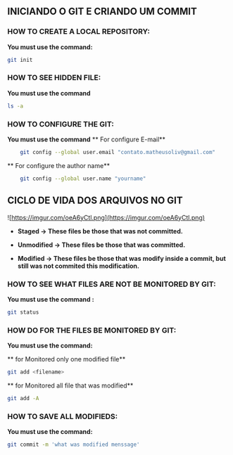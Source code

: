## **INICIANDO O GIT E CRIANDO UM COMMIT**

### HOW TO CREATE A LOCAL REPOSITORY:

**You must use the command:**

```bash
git init
```

### HOW TO SEE HIDDEN FILE:

**You must use the command**

```bash
ls -a
```

### HOW TO CONFIGURE THE GIT:

**You must use the command**
** For configure E-mail**
```bash
	git config --global user.email "contato.matheusoliv@gmail.com"
```
** For configure the author name**
```bash
	git config --global user.name "yourname"
```

## **CICLO DE VIDA DOS ARQUIVOS NO GIT**

![https://imgur.com/oeA6yCtl.png](https://imgur.com/oeA6yCtl.png)

* **Staged → These files be those that was not committed.**

* **Unmodified → These files be those that was committed.**

* **Modified → These files be those that was modify inside a commit, but still was not commited this modification.**

### HOW TO SEE WHAT FILES ARE NOT BE MONITORED BY GIT:

**You must use the command :**

```bash
git status
```

### HOW DO FOR THE FILES BE MONITORED BY GIT:

**You must use the command:**


** for Monitored only one modified file**
```bash
git add <filename>
```

** for Monitored all file that was modified**
```bash
git add -A 
```

### HOW TO SAVE ALL MODIFIEDS:

**You must use the command:**

```bash
git commit -m 'what was modified menssage'
```